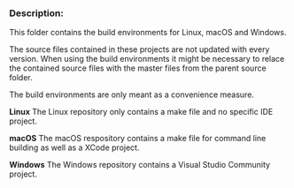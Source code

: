### Description:

This folder contains the build environments for Linux, macOS and Windows.

The source files contained in these projects are not updated with every version.
When using the build environments it might be necessary to relace the contained source files with the master files from the parent source folder.

The build environments are only meant as a convenience measure.

**Linux**
The Linux repository only contains a make file and no specific IDE project.

**macOS**
The macOS respository contains a make file for command line building as well as a XCode project.

**Windows**
The Windows repository contains a Visual Studio Community project.
